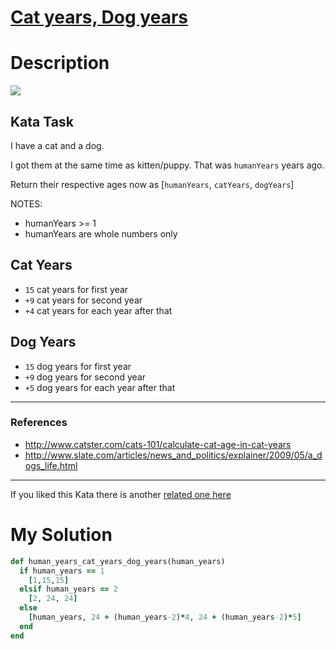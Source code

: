 # [Cat years, Dog years](https://www.codewars.com/kata/5a6663e9fd56cb5ab800008b)

# Description
![](https://i.imgur.com/ta6gv1i.png)
## Kata Task
I have a cat and a dog.

I got them at the same time as kitten/puppy. That was <code>humanYears</code> years ago.

Return their respective ages now as [`humanYears`, `catYears`, `dogYears`]

NOTES:

* humanYears >= 1
* humanYears are whole numbers only

## Cat Years
* `15` cat years for first year
* `+9` cat years for second year
* `+4` cat years for each year after that

## Dog Years
* `15` dog years for first year
* `+9` dog years for second year
* `+5` dog years for each year after that

---

### References
* http://www.catster.com/cats-101/calculate-cat-age-in-cat-years
* http://www.slate.com/articles/news_and_politics/explainer/2009/05/a_dogs_life.html

---
If you liked this Kata there is another [related one here](https://www.codewars.com/kata/cat-years-dog-years-2)

# My Solution
```ruby
def human_years_cat_years_dog_years(human_years)
  if human_years == 1
    [1,15,15]
  elsif human_years == 2
    [2, 24, 24]
  else
    [human_years, 24 + (human_years-2)*4, 24 + (human_years-2)*5]
  end
end    
```
